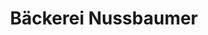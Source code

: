 ---
title: "Bäckerei Nussbaumer"
url: /karlsbad/baeckerei-nussbaumer-draisstrasse/
shop: Bäckerei
---